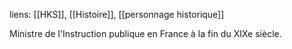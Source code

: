 liens: [[HKS]], [[Histoire]], [[personnage historique]]

Ministre de l'Instruction publique en France à la fin du XIXe siècle.
